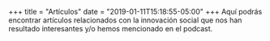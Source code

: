 +++
title = "Artículos"
date = "2019-01-11T15:18:55-05:00"
+++
Aquí podrás encontrar artículos relacionados con la innovación social que nos han resultado interesantes y/o hemos mencionado en el podcast.
